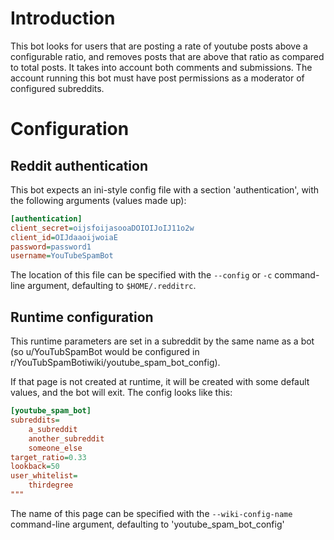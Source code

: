 # Introduction

This bot looks for users that are posting a rate of youtube posts above
a configurable ratio, and removes posts that are above that ratio as compared
to total posts. It takes into account both comments and submissions. The
account running this bot must have post permissions as a moderator of
configured subreddits.

# Configuration

## Reddit authentication
This bot expects an ini-style config file with a section 'authentication', with
the following arguments (values made up):

```ini
[authentication]
client_secret=oijsfoijasooaDOIOIJoIJ11o2w
client_id=OIJdaaoijwoiaE
password=password1
username=YouTubeSpamBot
```

The location of this file can be specified with the `--config` or `-c`
command-line argument, defaulting to `$HOME/.redditrc`.

## Runtime configuration
This runtime parameters are set in a subreddit by the same name as a bot (so
u/YouTubSpamBot would be configured in
r/YouTubSpamBotiwiki/youtube\_spam\_bot\_config).

If that page is not created at runtime, it will be created with some default
values, and the bot will exit. The config looks like this:

```ini
[youtube_spam_bot]
subreddits=
    a_subreddit
    another_subreddit
    someone_else
target_ratio=0.33
lookback=50
user_whitelist=
    thirdegree
"""
```

The name of this page can be specified with the `--wiki-config-name`
command-line argument, defaulting to 'youtube\_spam\_bot\_config'
